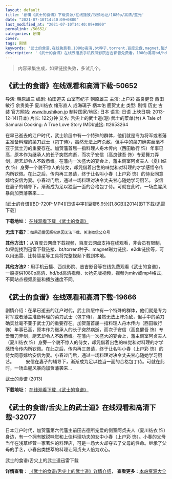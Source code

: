 ```yaml
---
layout: default
title: '剧情《武士的食谱》下载资源/在线播放/视频地址/1080p/高清/蓝光'
date: "2021-07-10T14:40:09+0800"
last_modified_at: "2021-07-10T14:40:09+0800"
permalink: /50652/
categories: 剧情
cover:
tags: 剧情
keywords: '武士的食谱,在线免费看,1080p高清,bt种子,torrent,百度云盘,magnet,磁力链,迅雷下载资源'
description: '《武士的食谱》在线云播放手机西瓜影院吉吉影音免费看，1080p高清bd/hd未删减完整版和tc抢先枪版，mkv/mp4格式，附带bt/torrent种子、magnet/磁力链、百度云盘、网盘资源迅雷下载链接'
---
```


>内容采集生成，如果链接失效，多试几个。


## 《武士的食谱》在线观看和高清下载-50652

导演: 朝原雄三 编剧: 柏田道夫 山室有纪子 朝原雄三 主演: 上户彩 高良健吾 西田敏行 余贵美子 夏川结衣 绪形直人 成海璃子 柄本佑 鹿贺丈史 类型: 剧情 历史 古装 官方网站: www.bushikon.jp 制片国家/地区: 日本 语言: 日语 上映日期: 2013-12-14(日本) 片长: 122分钟 又名: 舌尖上的武士道(港) 武士的菜单(台) A Tale of Samurai Cooking: A True Love Story IMDb链接: tt2653264

在早已逝去的江户时代，武士阶层中有一个特殊的群体，他们就是专为将军或者藩主准备料理的菜刀武士（包丁侍），虽然无法上阵杀敌，但手中的菜刀确实丝毫不亚于武士刀的重要存在。加贺藩首屈一指料理人舟木传内（西田敏行 饰）年事已高，原本作为继承人的长子突然病逝，而次子安信（高良健吾 饰）专爱舞刀弄剑，厨艺却令人不敢恭维。在藩内一次盛大的宴会上，藩主侧室阿贞夫人（夏川结衣 饰）身旁一个貌不惊人的侍女，却凭借着出色的味觉和对料理的才学感悟令传内所钦佩。在此之后，传内再三恳请，终于让名叫小春（上户彩 饰）的侍女同意嫁给安信为妻。小春过门后，通过一场料理对决令丈夫甘心随她学习厨艺。 安信在妻子的辅导下，渐渐成为足以独当一面的合格包丁侍。可就在此时，一场血腥风暴向加贺藩袭来……


[武士的食谱][BD-720P-MP4][日语中字][豆瓣6.9分][1.8GB][2014][BT下载/迅雷下载]

**下载地址**： [在线观看下载 《武士的食谱》](https://www.btdx8.com/torrent/a_tale_of_samurai_cooking_2014.html) 


**无法下载?**：`如果迅雷因版权原因无法下载，关注微信公众号 `

**其他方法1**：从百度云网盘下载视频，百度云网盘支持在线观看，非会员有限制，如果能找到迅雷下载链接、bt/torrent种子、magnet磁力链接、e2dk链接等，可以用迅雷、比特彗星等工具将完整视频下载到本地。

**其他方法2**：用手机云播、西瓜影院、吉吉影音等在线免费观看《武士的食谱》，一般提供1080p高清、hd/bd高清视频、tc抢先版视频，视频为mkv或mp4格式，不同站点视频质量和播放速度不同。


## 《武士的食谱》在线观看和高清下载-19666

剧情介绍：在早已逝去的江户时代，武士阶层中有一个特殊的群体，他们就是专为将军或者藩主准备料理的菜刀武士（包丁侍），虽然无法上阵杀敌，但手中的菜刀确实丝毫不亚于武士刀的重要存在。加贺藩首屈一指料理人舟木传内（西田敏行 饰）年事已高，原本作为继承人的长子突然病逝，而次子安信（高良健吾 饰）专爱舞刀弄剑，厨艺却令人不敢恭维。在藩内一次盛大的宴会上，藩主侧室阿贞夫人（夏川结衣 饰）身旁一个貌不惊人的侍女，却凭借着出色的味觉和对料理的才学感悟令传内所钦佩。在此之后，传内再三恳请，终于让名叫小春（上户彩 饰）的侍女同意嫁给安信为妻。小春过门后，通过一场料理对决令丈夫甘心随她学习厨艺。  　　安信在妻子的辅导下，渐渐成为足以独当一面的合格包丁侍。可就在此时，一场血腥风暴向加贺藩袭来…


武士的食谱 (2013)

**下载地址**： [在线观看下载 《武士的食谱》](https://www.btbtdy.me/btdy/dy2222.html) 


## 《武士的食谱/舌尖上的武士道》在线观看和高清下载-32077

日本江户时代，加贺藩第六代藩主前田吉德所宠爱的侧室阿贞夫人（夏川结衣 饰）身边，有一个拥有敏锐味觉和上佳料理功夫的女中小春（上户彩 饰）。小春的父母当年在浅草经营一家著名的料理店，可是一场大火却夺去了父母的性命。继承了父母的手艺，小春出类拔萃的料理让阿贞夫人倍为欢心。


武士的食谱/舌尖上的武士道迅雷下载

**详情查看**： [《武士的食谱/舌尖上的武士道》详情介绍](/movie/32077/)， **查看更多**：[本站资源大全](/movie/t/all/)


